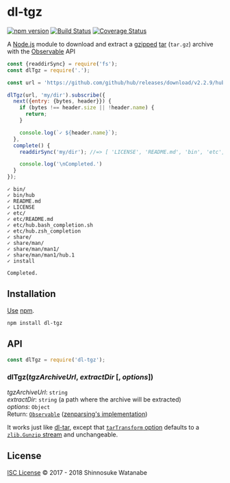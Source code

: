 # dl-tgz

[![npm version](https://img.shields.io/npm/v/dl-tgz.svg)](https://www.npmjs.com/package/dl-tgz)
[![Build Status](https://travis-ci.org/shinnn/dl-tgz.svg?branch=master)](https://travis-ci.org/shinnn/dl-tgz)
[![Coverage Status](https://img.shields.io/coveralls/shinnn/dl-tgz.svg)](https://coveralls.io/github/shinnn/dl-tgz?branch=master)

A [Node.js](https://nodejs.org/) module to download and extract a [gzipped](https://tools.ietf.org/html/rfc1952) [tar](https://www.gnu.org/software/tar/) (`tar.gz`) archive with the [Observable](https://tc39.github.io/proposal-observable/) API

```javascript
const {readdirSync} = require('fs');
const dlTgz = require('.');

const url = 'https://github.com/github/hub/releases/download/v2.2.9/hub-darwin-amd64-2.2.9.tgz';

dlTgz(url, 'my/dir').subscribe({
  next({entry: {bytes, header}}) {
    if (bytes !== header.size || !header.name) {
      return;
    }

    console.log(`✓ ${header.name}`);
  },
  complete() {
    readdirSync('my/dir'); //=> [ 'LICENSE', 'README.md', 'bin', 'etc', ...]

    console.log('\nCompleted.')
  }
});
```

```
✓ bin/
✓ bin/hub
✓ README.md
✓ LICENSE
✓ etc/
✓ etc/README.md
✓ etc/hub.bash_completion.sh
✓ etc/hub.zsh_completion
✓ share/
✓ share/man/
✓ share/man/man1/
✓ share/man/man1/hub.1
✓ install

Completed.
```

## Installation

[Use](https://docs.npmjs.com/cli/install) [npm](https://docs.npmjs.com/getting-started/what-is-npm).

```
npm install dl-tgz
```

## API

```javascript
const dlTgz = require('dl-tgz');
```

### dlTgz(*tgzArchiveUrl*, *extractDir* [, *options*])

*tgzArchiveUrl*: `string`  
*extractDir*: `string` (a path where the archive will be extracted)  
*options*: `Object`  
Return: [`Observable`](https://github.com/tc39/proposal-observable#observable) ([zenparsing's implementation](https://github.com/zenparsing/zen-observable))

It works just like [dl-tar](https://github.com/shinnn/dl-tar), except that [`tarTransform` option](https://github.com/shinnn/dl-tar#tartransform) defaults to a [`zlib.Gunzip` stream](https://nodejs.org/api/zlib.html#zlib_class_zlib_gunzip) and unchangeable.

## License

[ISC License](./LICENSE) © 2017 - 2018 Shinnosuke Watanabe
